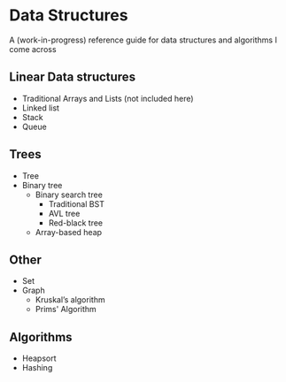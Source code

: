 # Data Structures

A (work-in-progress) reference guide for data structures and algorithms I come across

## Linear Data structures
- Traditional Arrays and Lists (not included here)
- Linked list
- Stack
- Queue

## Trees
- Tree
- Binary tree
  - Binary search tree
    - Traditional BST
    - AVL tree
    - Red-black tree
  - Array-based heap

## Other
- Set
- Graph
  - Kruskal’s algorithm
  - Prims' Algorithm

## Algorithms
- Heapsort
- Hashing
